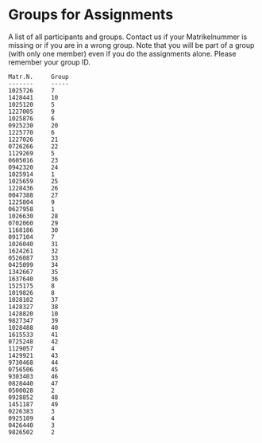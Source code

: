 
# Groups for Assignments #

A list of all participants and groups. Contact us if your Matrikelnummer is missing or if you are in a wrong group. Note that you will be part of a group (with only one member) even if you do the assignments alone. Please remember your group ID.

    Matr.N.     Group
    -------     -----
    1025726     7
    1428441     10
    1025120     5
    1227005     9
    1025876     6
    0925230     20
    1225770     6
    1227026     21
    0726266     22
    1129269     5
    0605016     23
    0942320     24
    1025914     1
    1025659     25
    1228436     26
    0047388     27
    1225804     9
    0627958     1
    1026630     28
    0702060     29
    1168186     30
    0917104     7
    1026040     31
    1624261     32
    0526087     33
    0425099     34
    1342667     35
    1637640     36
    1525175     8
    1019826     8
    1028102     37
    1428327     38
    1428820     10
    9827347     39
    1028488     40
    1615533     41
    0725248     42
    1129057     4
    1429921     43
    9730468     44
    0756506     45
    9303403     46
    0828440     47
    0500028     2
    0928852     48
    1451187     49
    0226383     3
    0925109     4
    0426440     3
    9826502     2
